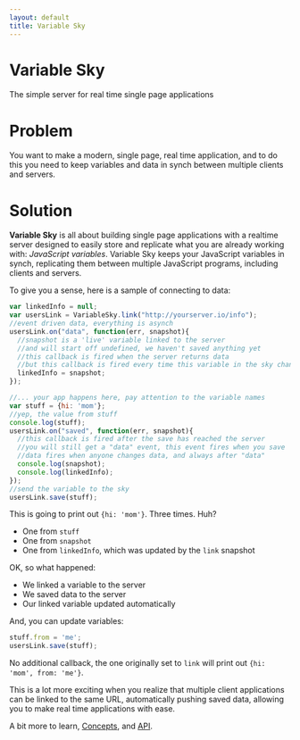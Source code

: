 ```yaml
---
layout: default
title: Variable Sky
---
```


<div class="jumbotron">
<h1>Variable Sky</h1>
The simple server for real time single page applications
</div>

# Problem
You want to make a modern, single page, real time application, and to do
this you need to keep variables and data in synch between multiple
clients and servers.

# Solution
**Variable Sky** is all about building single page
applications with a realtime server designed to easily store and
replicate what you are already working with: _JavaScript variables_.
Variable Sky keeps your JavaScript variables in synch, replicating them
between multiple JavaScript programs, including clients and servers.

To give you a sense, here is a sample of connecting to data:

```javascript
var linkedInfo = null;
var usersLink = VariableSky.link("http://yourserver.io/info");
//event driven data, everything is asynch
usersLink.on("data", function(err, snapshot){
  //snapshot is a 'live' variable linked to the server
  //and will start off undefined, we haven't saved anything yet
  //this callback is fired when the server returns data
  //but this callback is fired every time this variable in the sky changes
  linkedInfo = snapshot;
});

//... your app happens here, pay attention to the variable names
var stuff = {hi: 'mom'};
//yep, the value from stuff
console.log(stuff);
usersLink.on("saved", function(err, snapshot){
  //this callback is fired after the save has reached the server
  //you will still get a "data" event, this event fires when you save
  //data fires when anyone changes data, and always after "data"
  console.log(snapshot);
  console.log(linkedInfo);
});
//send the variable to the sky
usersLink.save(stuff);

```

This is going to print out `{hi: 'mom'}`. Three times. Huh?

* One from `stuff`
* One from `snapshot`
* One from `linkedInfo`, which was updated by the `link` snapshot

OK, so what happened:

* We linked a variable to the server
* We saved data to the server
* Our linked variable updated automatically

And, you can update variables:

```javascript
stuff.from = 'me';
usersLink.save(stuff);
```

No additional callback, the one originally set to `link` will print out
`{hi: 'mom', from: 'me'}`.

This is a lot more exciting when you realize that multiple client
applications can be linked to the same URL, automatically pushing saved
data, allowing you to make real time applications with ease.

A bit more to learn, [Concepts](concepts.html), and [API](api.html).
